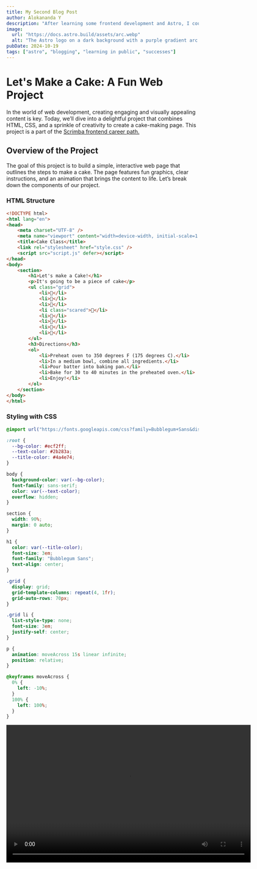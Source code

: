 ```yaml
---
title: My Second Blog Post
author: Alokananda Y
description: "After learning some frontend development and Astro, I couldn't stop!"
image:
  url: "https://docs.astro.build/assets/arc.webp"
  alt: "The Astro logo on a dark background with a purple gradient arc."
pubDate: 2024-10-19
tags: ["astro", "blogging", "learning in public", "successes"]
---
```


# Let's Make a Cake: A Fun Web Project

In the world of web development, creating engaging and visually appealing content is key. Today, we’ll dive into a delightful project that combines HTML, CSS, and a sprinkle of creativity to create a cake-making page. This project is a part of the <a href="https://v2.scrimba.com/the-frontend-developer-career-path-c0j" target="_blank">Scrimba frontend career path.</a>

## Overview of the Project

The goal of this project is to build a simple, interactive web page that outlines the steps to make a cake. The page features fun graphics, clear instructions, and an animation that brings the content to life. Let’s break down the components of our project.

### HTML Structure

```html
<!DOCTYPE html>
<html lang="en">
<head>
    <meta charset="UTF-8" />
    <meta name="viewport" content="width=device-width, initial-scale=1.0" />
    <title>Cake Class</title>
    <link rel="stylesheet" href="style.css" />
    <script src="script.js" defer></script>
</head>
<body>
    <section>
        <h1>Let's make a Cake!</h1>
        <p>It's going to be a piece of cake</p>
        <ul class="grid">
            <li>🍓</li>
            <li>🍔</li>
            <li>🥛</li>
            <li class="scared">🥚</li>
            <li>🍣</li>
            <li>🍗</li>
            <li>🧈</li>
            <li>🥣</li>
        </ul>
        <h3>Directions</h3>
        <ol>
            <li>Preheat oven to 350 degrees F (175 degrees C).</li>
            <li>In a medium bowl, combine all ingredients.</li>
            <li>Pour batter into baking pan.</li>
            <li>Bake for 30 to 40 minutes in the preheated oven.</li>
            <li>Enjoy!</li>
        </ol>
    </section>
</body>
</html>
```

### Styling with CSS

```css
@import url("https://fonts.googleapis.com/css?family=Bubblegum+Sans&display=swap");

:root {
  --bg-color: #ecf2ff;
  --text-color: #2b283a;
  --title-color: #4a4e74;
}

body {
  background-color: var(--bg-color);
  font-family: sans-serif;
  color: var(--text-color);
  overflow: hidden;
}

section {
  width: 90%;
  margin: 0 auto;
}

h1 {
  color: var(--title-color);
  font-size: 3em;
  font-family: "Bubblegum Sans";
  text-align: center;
}

.grid {
  display: grid;
  grid-template-columns: repeat(4, 1fr);
  grid-auto-rows: 70px;
}

.grid li {
  list-style-type: none;
  font-size: 3em;
  justify-self: center;
}

p {
  animation: moveAcross 15s linear infinite;
  position: relative;
}

@keyframes moveAcross {
  0% {
    left: -10%;
  }
  100% {
    left: 100%;
  }
}
```

<video width="640" height="360" controls>
  <source src="/public/cake_website.mp4" type="video/mp4">
  Your browser does not support the video tag.
</video>

